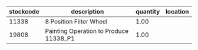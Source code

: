 |stockcode|description|quantity|location|
|---------|-----------|--------|--------|
|11338|8 Position Filter Wheel|1.00||
|19808|Painting Operation to Produce 11338_P1|1.00||
